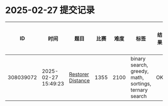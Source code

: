 # 2025-02-27 提交记录

 | ID | 时间 | 题目 | 比赛 | 难度 | 标签 | 结果 | 测试用例 | 运行时间 | 内存消耗 |
 |----|------|-----|-----|------|-----|------|---------|--------|----------|
 | 308039072 | 2025-02-27  15:49:23 | [Restorer Distance](https://codeforces.com/problemset/problem/1355/E) | 1355 | 2100 | binary search, greedy, math, sortings, ternary search | OK | 35 | 124ms | 100KB |